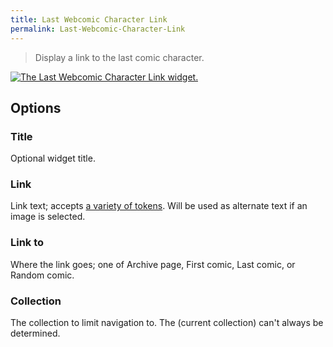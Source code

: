 ```yaml
---
title: Last Webcomic Character Link
permalink: Last-Webcomic-Character-Link
---
```


> Display a link to the last comic character.

[![The Last Webcomic Character Link widget.](srv/Last-Webcomic-Character-Link.png)](srv/Last-Webcomic-Character-Link.png)

## Options

### Title
Optional widget title.

### Link
Link text; accepts
[a variety of tokens](get_webcomic_term_link_tokens). Will be used as
alternate text if an image is selected.

### Link to
Where the link goes; one of Archive page, First comic, Last
comic, or Random comic.

### Collection
The collection to limit navigation to. The (current
collection) can't always be determined.
